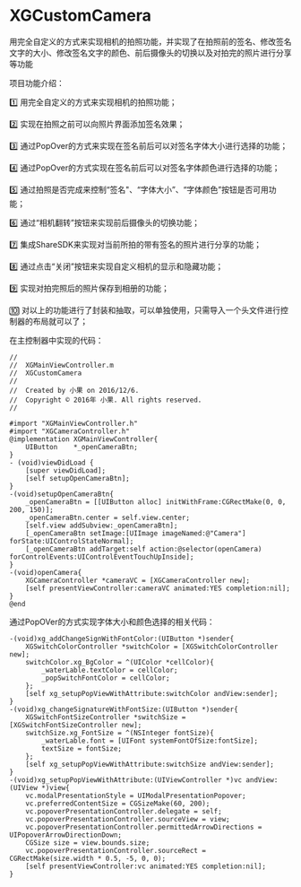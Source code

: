 # XGCustomCamera
用完全自定义的方式来实现相机的拍照功能，并实现了在拍照前的签名、修改签名文字的大小、修改签名文字的颜色、前后摄像头的切换以及对拍完的照片进行分享等功能

项目功能介绍：

1️⃣ 用完全自定义的方式来实现相机的拍照功能；

2️⃣ 实现在拍照之前可以向照片界面添加签名效果；

3️⃣ 通过PopOver的方式来实现在签名前后可以对签名字体大小进行选择的功能；

4️⃣ 通过PopOver的方式实现在签名前后可以对签名字体颜色进行选择的功能；

5️⃣ 通过拍照是否完成来控制“签名"、“字体大小”、“字体颜色”按钮是否可用功能；

6️⃣ 通过“相机翻转”按钮来实现前后摄像头的切换功能；

7️⃣ 集成ShareSDK来实现对当前所拍的带有签名的照片进行分享的功能；

8️⃣ 通过点击“关闭”按钮来实现自定义相机的显示和隐藏功能；

9️⃣ 实现对拍完照后的照片保存到相册的功能；

🔟 对以上的功能进行了封装和抽取，可以单独使用，只需导入一个头文件进行控制器的布局就可以了；

在主控制器中实现的代码：
```
//
//  XGMainViewController.m
//  XGCustomCamera
//
//  Created by 小果 on 2016/12/6.
//  Copyright © 2016年 小果. All rights reserved.
//

#import "XGMainViewController.h"
#import "XGCameraController.h"
@implementation XGMainViewController{
    UIButton    *_openCameraBtn;
}
- (void)viewDidLoad {
    [super viewDidLoad]; 
    [self setupOpenCameraBtn];
}
-(void)setupOpenCameraBtn{
    _openCameraBtn = [[UIButton alloc] initWithFrame:CGRectMake(0, 0, 200, 150)];
    _openCameraBtn.center = self.view.center;
    [self.view addSubview:_openCameraBtn];
    [_openCameraBtn setImage:[UIImage imageNamed:@"Camera"] forState:UIControlStateNormal];
    [_openCameraBtn addTarget:self action:@selector(openCamera) forControlEvents:UIControlEventTouchUpInside]; 
}
-(void)openCamera{
    XGCameraController *cameraVC = [XGCameraController new];
    [self presentViewController:cameraVC animated:YES completion:nil];
}
@end
```
通过PopOVer的方式实现字体大小和颜色选择的相关代码：
```
-(void)xg_addChangeSignWithFontColor:(UIButton *)sender{
    XGSwitchColorController *switchColor = [XGSwitchColorController new];
    switchColor.xg_BgColor = ^(UIColor *cellColor){
        _waterLable.textColor = cellColor;
        _popSwitchFontColor = cellColor;
    };
    [self xg_setupPopViewWithAttribute:switchColor andView:sender];
}
-(void)xg_changeSignatureWithFontSize:(UIButton *)sender{
    XGSwitchFontSizeController *switchSize = [XGSwitchFontSizeController new];
    switchSize.xg_FontSize = ^(NSInteger fontSize){
        _waterLable.font = [UIFont systemFontOfSize:fontSize];
        textSize = fontSize;
    };
    [self xg_setupPopViewWithAttribute:switchSize andView:sender];
}
-(void)xg_setupPopViewWithAttribute:(UIViewController *)vc andView:(UIView *)view{
    vc.modalPresentationStyle = UIModalPresentationPopover;
    vc.preferredContentSize = CGSizeMake(60, 200);
    vc.popoverPresentationController.delegate = self;
    vc.popoverPresentationController.sourceView = view;
    vc.popoverPresentationController.permittedArrowDirections = UIPopoverArrowDirectionDown;
    CGSize size = view.bounds.size;
    vc.popoverPresentationController.sourceRect = CGRectMake(size.width * 0.5, -5, 0, 0);
    [self presentViewController:vc animated:YES completion:nil];
}
```
